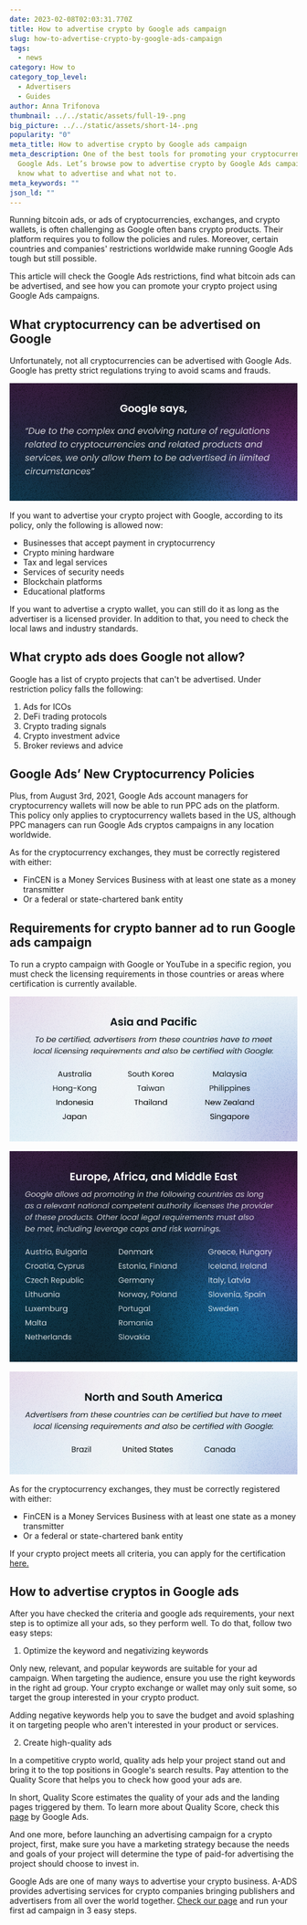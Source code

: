 ```yaml
---
date: 2023-02-08T02:03:31.770Z
title: How to advertise crypto by Google ads campaign
slug: how-to-advertise-crypto-by-google-ads-campaign
tags:
  - news
category: How to
category_top_level:
  - Advertisers
  - Guides
author: Anna Trifonova
thumbnail: ../../static/assets/full-19-.png
big_picture: ../../static/assets/short-14-.png
popularity: "0"
meta_title: How to advertise crypto by Google ads campaign
meta_description: One of the best tools for promoting your cryptocurrency is
  Google Ads. Let’s browse рow to advertise crypto by Google Ads campaign and
  know what to advertise and what not to.
meta_keywords: ""
json_ld: ""
---
```

Running bitcoin ads, or ads of cryptocurrencies, exchanges, and crypto wallets, is often challenging as Google often bans crypto products. Their platform requires you to follow the policies and rules. Moreover, certain countries and companies' restrictions worldwide make running Google Ads tough but still possible. 

This article will check the Google Ads restrictions, find what bitcoin ads can be advertised, and see how you can promote your crypto project using Google Ads campaigns.

## What cryptocurrency can be advertised on Google

Unfortunately, not all cryptocurrencies can be advertised with Google Ads. Google has pretty strict regulations trying to avoid scams and frauds.

![](../../static/assets/1-2-.png)

If you want to advertise your crypto project with Google, according to its policy, only the following is allowed now:

* Businesses that accept payment in cryptocurrency
* Crypto mining hardware
* Tax and legal services
* Services of security needs 
* Blockchain platforms
* Educational platforms

If you want to advertise a crypto wallet, you can still do it as long as the advertiser is a licensed provider. In addition to that, you need to check the local laws and industry standards.

## What crypto ads does Google not allow?

Google has a list of crypto projects that can't be advertised. Under restriction policy falls the following: 

1. Ads for ICOs
2. DeFi trading protocols 
3. Crypto trading signals
4. Crypto investment advice 
5. Broker reviews and advice 

## Google Ads’ New Cryptocurrency Policies

Plus, from August 3rd, 2021, Google Ads account managers for cryptocurrency wallets will now be able to run PPC ads on the platform. This policy only applies to cryptocurrency wallets based in the US, although PPC managers can run Google Ads cryptos campaigns in any location worldwide.

As for the cryptocurrency exchanges, they must be correctly registered with either:

* FinCEN is a Money Services Business with at least one state as a money transmitter
* Or a federal or state-chartered bank entity

## Requirements for crypto banner ad to run Google ads campaign

To run a crypto campaign with Google or YouTube in a specific region, you must check the licensing requirements in those countries or areas where certification is currently available. 

![](../../static/assets/2-2-.png)

![](../../static/assets/3-2-.png)

![](../../static/assets/4.png)

As for the cryptocurrency exchanges, they must be correctly registered with either:

* FinCEN is a Money Services Business with at least one state as a money transmitter
* Or a federal or state-chartered bank entity

If your crypto project meets all criteria, you can apply for the certification [here.](https://support.google.com/adspolicy/answer/7645254)

## **How to advertise cryptos in Google ads**

After you have checked the criteria and google ads requirements, your next step is to optimize all your ads, so they perform well. To do that, follow two easy steps:

1. Optimize the keyword and negativizing keywords

Only new, relevant, and popular keywords are suitable for your ad campaign. When targeting the audience, ensure you use the right keywords in the right ad group. Your crypto exchange or wallet may only suit some, so target the group interested in your crypto product. 

Adding negative keywords help you to save the budget and avoid splashing it on targeting people who aren't interested in your product or services. 

2. Create high-quality ads 

In a competitive crypto world, quality ads help your project stand out and bring it to the top positions in Google's search results. Pay attention to the Quality Score that helps you to check how good your ads are.

In short, Quality Score estimates the quality of your ads and the landing pages triggered by them. To learn more about Quality Score, check this [page](https://support.google.com/google-ads/answer/6167118?hl=en) by Google Ads. 

And one more, before launching an advertising campaign for a crypto project, first, make sure you have a marketing strategy because the needs and goals of your project will determine the type of paid-for advertising the project should choose to invest in.

Google Ads are one of many ways to advertise your crypto business. A-ADS provides advertising services for crypto companies bringing publishers and advertisers from all over the world together. [Check our page](https://a-ads.com/) and run your first ad campaign in 3 easy steps.
